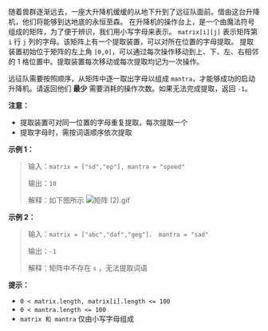 随着兽群逐渐远去，一座大升降机缓缓的从地下升到了远征队面前。借由这台升降机，他们将能够到达地底的永恒至森。
在升降机的操作台上，是一个由魔法符号组成的矩阵，为了便于辨识，我们用小写字母来表示。 `matrix[i][j]` 表示矩阵第 `i` 行 `j` 列的字母。该矩阵上有一个提取装置，可以对所在位置的字母提取。
提取装置初始位于矩阵的左上角 `[0,0]`，可以通过每次操作移动到上、下、左、右相邻的 1 格位置中。提取装置每次移动或每次提取均记为一次操作。

远征队需要按照顺序，从矩阵中逐一取出字母以组成 `mantra`，才能够成功的启动升降机。请返回他们 **最少** 需要消耗的操作次数。如果无法完成提取，返回 `-1`。

**注意：**
- 提取装置可对同一位置的字母重复提取，每次提取一个
- 提取字母时，需按词语顺序依次提取

**示例 1：**
>输入：`matrix = ["sd","ep"], mantra = "speed"`
>
>输出：`10`
>
>解释：如下图所示
![矩阵 (2).gif](https://pic.leetcode-cn.com/1646288670-OTlvAl-%E7%9F%A9%E9%98%B5%20\(2\).gif)

**示例 2：**
>输入：`matrix = ["abc","daf","geg"]， mantra = "sad"`
>
>输出：`-1`
>
>解释：矩阵中不存在 `s` ，无法提取词语

**提示：**
- `0 < matrix.length, matrix[i].length <= 100`
- `0 < mantra.length <= 100`
- `matrix 和 mantra` 仅由小写字母组成